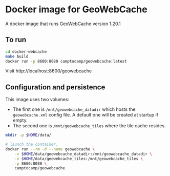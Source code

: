 # Docker image for GeoWebCache

A docker image that runs GeoWebCache version 1.20.1

## To run

```bash
cd docker-webcache
make build
docker run -p 8600:8080 camptocamp/geowebcache:latest
```

Visit http://localhost:8600/geowebcache

## Configuration and persistence

This image uses two volumes:
 * The first one is `/mnt/geowebcache_datadir` which hosts the `geowebcache.xml` config file. A default one will be created at startup if empty.
 * The second one is `/mnt/geowebcache_tiles` where the tile cache resides.

```bash
mkdir -p $HOME/data/

# launch the container.
docker run --rm -d --name geowebcache \
    -v $HOME/data/geowebcache_datadir:/mnt/geowebcache_datadir \
    -v $HOME/data/geowebcache_tiles:/mnt/geowebcache_tiles \
    -p 8600:8080 \
    camptocamp/geowebcache
```
